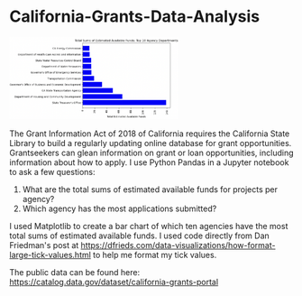 # California-Grants-Data-Analysis

<img src ="fundsforgrants.png" width="300">

The Grant Information Act of 2018 of California requires the California State Library to build a regularly updating online database for grant opportunities. Grantseekers can glean information on grant or loan opportunities, including information about how to apply. I use Python Pandas in a Jupyter notebook to ask a few questions:   

1. What are the total sums of estimated available funds for projects per agency?  
2. Which agency has the most applications submitted?

I used Matplotlib to create a bar chart of which ten agencies have the most total sums of estimated available funds. I used code directly from Dan Friedman's post at https://dfrieds.com/data-visualizations/how-format-large-tick-values.html to help me format my tick values. 

The public data can be found here: https://catalog.data.gov/dataset/california-grants-portal
